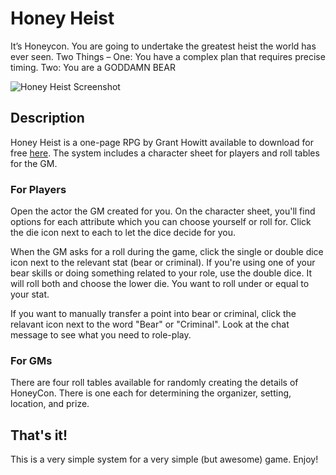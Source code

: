 # Honey Heist

It’s Honeycon. You are going to undertake the greatest heist the world has ever seen.
Two Things –
One: You have a complex plan that requires precise timing.
Two: You are a GODDAMN BEAR

![Honey Heist Screenshot](https://github.com/jbhaywood/foundryvtt-honeyheist/blob/master/resources/images/screenshot.png?raw=true "Honey Heist Screenshot")

## Description

Honey Heist is a one-page RPG by Grant Howitt available to download for free [here](https://gshowitt.itch.io/crash-pandas). The system includes a character sheet for players and roll tables for the GM.

### For Players

Open the actor the GM created for you. On the character sheet, you'll find options for each attribute which you can choose yourself or roll for. Click the die icon next to each to let the dice decide for you.

When the GM asks for a roll during the game, click the single or double dice icon next to the relevant stat (bear or criminal). If you're using one of your bear skills or doing something related to your role, use the double dice. It will roll both and choose the lower die. You want to roll under or equal to your stat.

If you want to manually transfer a point into bear or criminal, click the relavant icon next to the word "Bear" or "Criminal". Look at the chat message to see what you need to role-play.

### For GMs

There are four roll tables available for randomly creating the details of HoneyCon. There is one each for determining the organizer, setting, location, and prize.

## That's it!

This is a very simple system for a very simple (but awesome) game. Enjoy!
